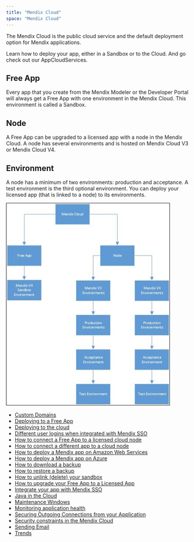 ```yaml
---
title: "Mendix Cloud"
space: "Mendix Cloud"
---
```

The Mendix Cloud is the public cloud service and the default deployment option for Mendix applications.

Learn how to deploy your app, either in a Sandbox or to the Cloud. And go check out our AppCloudServices.

## Free App

Every app that you create from the Mendix Modeler or the Developer Portal will always get a Free App with one environment in the Mendix Cloud. This environment is called a Sandbox. 

## Node

A Free App can be upgraded to a licensed app with a node in the Mendix Cloud. A node has several environments and is hosted on Mendix Cloud V3 or Mendix Cloud V4. 

## Environment

A node has a minimum of two environments: production and acceptance. A test environment is the third optional environment. You can deploy your licensed app (that is linked to a node) to its environments.

![](attachments/index/MendixCloud.jpg)

*   [Custom Domains](Custom+Domains)
*   [Deploying to a Free App](Deploying+to+a+Free+App)
*   [Deploying to the cloud](Deploying+to+the+cloud)
*   [Different user logins when integrated with Mendix SSO](Different+user+logins+when+integrated+with+Mendix+SSO)
*   [How to connect a Free App to a licensed cloud node](how-to-link-a-different-app-to-node)
*   [How to connect a different app to a cloud node](how-to-link-app-to-node)
*   [How to deploy a Mendix app on Amazon Web Services](How+to+deploy+a+Mendix+app+on+Amazon+Web+Services)
*   [How to deploy a Mendix app on Azure](How+to+deploy+a+Mendix+app+on+Azure)
*   [How to download a backup](How+to+download+a+backup)
*   [How to restore a backup](How+to+restore+a+backup)
*   [How to unlink (delete) your sandbox](how-to-unlink-sandbox)
*   [How to upgrade your Free App to a Licensed App](how-to-upgrade-free-app)
*   [Integrate your app with Mendix SSO](Integrate+your+app+with+Mendix+SSO)
*   [Java in the Cloud](Java+in+the+Cloud)
*   [Maintenance Windows](Maintenance+Windows)
*   [Monitoring application health](Monitoring+application+health)
*   [Securing Outgoing Connections from your Application](Securing+Outgoing+Connections+from+your+Application)
*   [Security constraints in the Mendix Cloud](Security+constraints+in+the+Mendix+Cloud)
*   [Sending Email](Sending+Email)
*   [Trends](Trends)